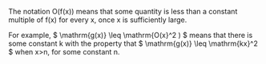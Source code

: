 The notation O(f(x)) means that some quantity is less than a constant
multiple of f(x) for every x, once x is sufficiently large.

For example, $ \mathrm{g(x)} \leq \mathrm{O(x}^2 ) $ means that there is
some constant k with the property that
$ \mathrm{g(x)} \leq \mathrm{kx}^2 $ when x\>n, for some constant n.
